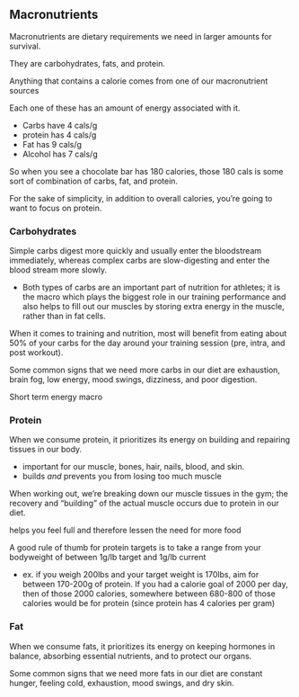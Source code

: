 
## Macronutrients
Macronutrients are dietary requirements we need in larger amounts for survival.

They are carbohydrates, fats, and protein. 

Anything that contains a calorie comes from one of our macronutrient sources

Each one of these has an amount of energy associated with it. 
- Carbs have 4 cals/g
- protein has 4 cals/g
- Fat has 9 cals/g
- Alcohol has 7 cals/g

So when you see a chocolate bar has 180 calories, those 180 cals is some sort of combination of carbs, fat, and protein.

For the sake of simplicity, in addition to overall calories, you’re going to want to focus on protein.

### Carbohydrates
Simple carbs digest more quickly and usually enter the bloodstream immediately, whereas complex carbs are slow-digesting and enter the blood stream more slowly.
- Both types of carbs are an important part of nutrition for athletes; it is the macro which plays the biggest role in our training performance and also helps to fill out our muscles by storing extra energy in the muscle, rather than in fat cells.

When it comes to training and nutrition, most will benefit from eating about 50% of your carbs for the day around your training session (pre, intra, and post workout).

Some common signs that we need more carbs in our diet are exhaustion, brain fog, low energy, mood swings, dizziness, and poor digestion.

Short term energy macro

### Protein
When we consume protein, it prioritizes its energy on building and repairing tissues in our body. 
- important for our muscle, bones, hair, nails, blood, and skin.
- builds *and* prevents you from losing too much muscle

When working out, we’re breaking down our muscle tissues in the gym; the recovery and “building” of the actual muscle occurs due to protein in our diet.

helps you feel full and therefore lessen the need for more food

A good rule of thumb for protein targets is to take a range from your bodyweight of between 1g/lb target and 1g/lb current
- ex. if you weigh 200lbs and your target weight is 170lbs, aim for between 170-200g of protein. If you had a calorie goal of 2000 per day, then of those 2000 calories, somewhere between 680-800 of those calories would be for protein (since protein has 4 calories per gram)

### Fat
When we consume fats, it prioritizes its energy on keeping hormones in balance, absorbing essential nutrients, and to protect our organs.

Some common signs that we need more fats in our diet are constant hunger, feeling cold, exhaustion, mood swings, and dry skin.